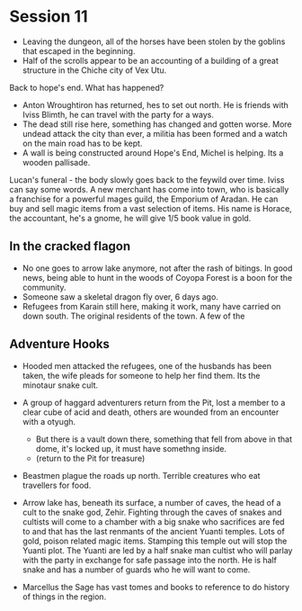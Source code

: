 # Session 11

- Leaving the dungeon, all of the horses have been stolen by the goblins that escaped in the beginning.
- Half of the scrolls appear to be an accounting of a building of a great structure in the Chiche city of Vex Utu.

Back to hope's end. What has happened?

- Anton Wroughtiron has returned, hes to set out north. He is friends with Iviss Blimth, he can travel with the party for a ways.
- The dead still rise here, something has changed and gotten worse. More undead attack the city than ever, a militia has been formed and a watch on the main road has to be kept.
- A wall is being constructed around Hope's End, Michel is helping. Its a wooden pallisade.


Lucan's funeral - the body slowly goes back to the feywild over time. Iviss can say some words.
A new merchant has come into town, who is basically a franchise for a powerful mages guild, the Emporium of Aradan. He can buy and sell magic items from a vast selection of items. His name is Horace, the accountant, he's a gnome, he will give 1/5 book value in gold.


## In the cracked flagon
- No one goes to arrow lake anymore, not after the rash of bitings. In good news, being able to hunt in the woods of Coyopa Forest is a boon for the community.
- Someone saw a skeletal dragon fly over, 6 days ago.
- Refugees from Karain still here, making it work, many have carried on down south. The original residents of the town. A few of the 

## Adventure Hooks
- Hooded men attacked the refugees, one of the husbands has been taken, the wife pleads for someone to help her find them. Its the minotaur snake cult.
- A group of haggard adventurers return from the Pit, lost a member to a clear cube of acid and death, others are wounded from an encounter with a otyugh.
  - But there is a vault down there, something that fell from above in that dome, it's locked up, it must have somethng inside.
  - (return to the Pit for treasure)
- Beastmen plague the roads up north. Terrible creatures who eat travellers for food.

- Arrow lake has, beneath its surface, a number of caves, the head of a cult to the snake god, Zehir. Fighting through the caves of snakes and cultists will come to a chamber with a big snake who sacrifices are fed to and that has the last renmants of the ancient Yuanti temples. Lots of gold, poison related magic items. Stamping this temple out will stop the Yuanti plot. The Yuanti are led by a half snake man cultist who will parlay with the party in exchange for safe passage into the north. He is half snake and has a number of guards who he will want to come.

* Marcellus the Sage has vast tomes and books to reference to do history of things in the region.